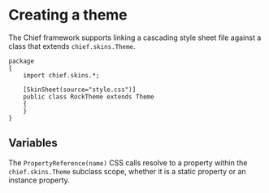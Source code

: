 # Creating a theme

The Chief framework supports linking a cascading style sheet file against a class that extends `chief.skins.Theme`.

```as3
package
{
    import chief.skins.*;

    [SkinSheet(source="style.css")]
    public class RockTheme extends Theme
    {
    }
}
```

## Variables

The `PropertyReference(name)` CSS calls resolve to a property within the `chief.skins.Theme` subclass scope, whether it is a static property or an instance property.